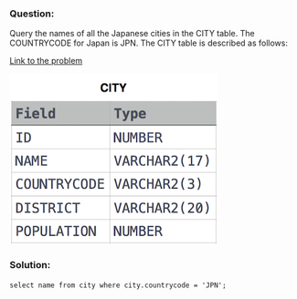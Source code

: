 ### Question:

Query the names of all the Japanese cities in the CITY table. The COUNTRYCODE for Japan is JPN.
The CITY table is described as follows:

[Link to the problem](https://www.hackerrank.com/challenges/japanese-cities-name/problem?isFullScreen=true)


![City Table](images\1449729804-f21d187d0f-CITY.jpg)

### Solution:

```
select name from city where city.countrycode = 'JPN';
```